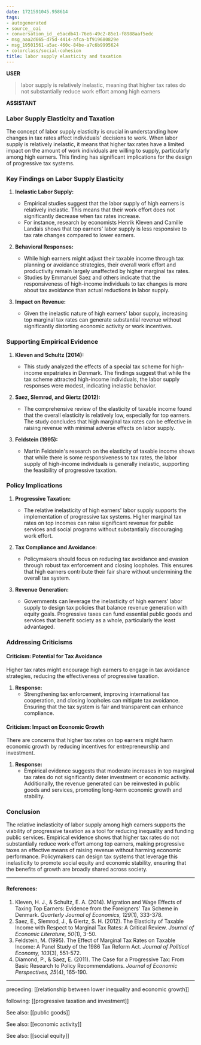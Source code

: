 ```yaml
---
date: 1721591045.958614
tags:
- autogenerated
- source__oai
- conversation_id__e5acdb41-76e6-49c2-85e1-f8988aaf5edc
- msg_aaa2d665-d75d-4414-afca-bf919680829e
- msg_19501561-a5ac-460c-84be-a7c6b9995624
- colorclass/social-cohesion
title: labor supply elasticity and taxation
---
```


**USER**

> labor supply is relatively inelastic, meaning that higher tax rates do not substantially reduce work effort among high earners


**ASSISTANT**

### Labor Supply Elasticity and Taxation

The concept of labor supply elasticity is crucial in understanding how changes in tax rates affect individuals' decisions to work. When labor supply is relatively inelastic, it means that higher tax rates have a limited impact on the amount of work individuals are willing to supply, particularly among high earners. This finding has significant implications for the design of progressive tax systems.

### Key Findings on Labor Supply Elasticity

1. **Inelastic Labor Supply:**
   - Empirical studies suggest that the labor supply of high earners is relatively inelastic. This means that their work effort does not significantly decrease when tax rates increase.
   - For instance, research by economists Henrik Kleven and Camille Landais shows that top earners' labor supply is less responsive to tax rate changes compared to lower earners.

2. **Behavioral Responses:**
   - While high earners might adjust their taxable income through tax planning or avoidance strategies, their overall work effort and productivity remain largely unaffected by higher marginal tax rates.
   - Studies by Emmanuel Saez and others indicate that the responsiveness of high-income individuals to tax changes is more about tax avoidance than actual reductions in labor supply.

3. **Impact on Revenue:**
   - Given the inelastic nature of high earners' labor supply, increasing top marginal tax rates can generate substantial revenue without significantly distorting economic activity or work incentives.

### Supporting Empirical Evidence

1. **Kleven and Schultz (2014):**
   - This study analyzed the effects of a special tax scheme for high-income expatriates in Denmark. The findings suggest that while the tax scheme attracted high-income individuals, the labor supply responses were modest, indicating inelastic behavior.

2. **Saez, Slemrod, and Giertz (2012):**
   - The comprehensive review of the elasticity of taxable income found that the overall elasticity is relatively low, especially for top earners. The study concludes that high marginal tax rates can be effective in raising revenue with minimal adverse effects on labor supply.

3. **Feldstein (1995):**
   - Martin Feldstein's research on the elasticity of taxable income shows that while there is some responsiveness to tax rates, the labor supply of high-income individuals is generally inelastic, supporting the feasibility of progressive taxation.

### Policy Implications

1. **Progressive Taxation:**
   - The relative inelasticity of high earners' labor supply supports the implementation of progressive tax systems. Higher marginal tax rates on top incomes can raise significant revenue for public services and social programs without substantially discouraging work effort.

2. **Tax Compliance and Avoidance:**
   - Policymakers should focus on reducing tax avoidance and evasion through robust tax enforcement and closing loopholes. This ensures that high earners contribute their fair share without undermining the overall tax system.

3. **Revenue Generation:**
   - Governments can leverage the inelasticity of high earners' labor supply to design tax policies that balance revenue generation with equity goals. Progressive taxes can fund essential public goods and services that benefit society as a whole, particularly the least advantaged.

### Addressing Criticisms

#### Criticism: Potential for Tax Avoidance

Higher tax rates might encourage high earners to engage in tax avoidance strategies, reducing the effectiveness of progressive taxation.

1. **Response:**
   - Strengthening tax enforcement, improving international tax cooperation, and closing loopholes can mitigate tax avoidance. Ensuring that the tax system is fair and transparent can enhance compliance.

#### Criticism: Impact on Economic Growth

There are concerns that higher tax rates on top earners might harm economic growth by reducing incentives for entrepreneurship and investment.

1. **Response:**
   - Empirical evidence suggests that moderate increases in top marginal tax rates do not significantly deter investment or economic activity. Additionally, the revenue generated can be reinvested in public goods and services, promoting long-term economic growth and stability.

### Conclusion

The relative inelasticity of labor supply among high earners supports the viability of progressive taxation as a tool for reducing inequality and funding public services. Empirical evidence shows that higher tax rates do not substantially reduce work effort among top earners, making progressive taxes an effective means of raising revenue without harming economic performance. Policymakers can design tax systems that leverage this inelasticity to promote social equity and economic stability, ensuring that the benefits of growth are broadly shared across society.

---

#### References:

1. Kleven, H. J., & Schultz, E. A. (2014). Migration and Wage Effects of Taxing Top Earners: Evidence from the Foreigners' Tax Scheme in Denmark. *Quarterly Journal of Economics, 129*(1), 333-378.
2. Saez, E., Slemrod, J., & Giertz, S. H. (2012). The Elasticity of Taxable Income with Respect to Marginal Tax Rates: A Critical Review. *Journal of Economic Literature, 50*(1), 3-50.
3. Feldstein, M. (1995). The Effect of Marginal Tax Rates on Taxable Income: A Panel Study of the 1986 Tax Reform Act. *Journal of Political Economy, 103*(3), 551-572.
4. Diamond, P., & Saez, E. (2011). The Case for a Progressive Tax: From Basic Research to Policy Recommendations. *Journal of Economic Perspectives, 25*(4), 165-190.


---

preceding: [[relationship between lower inequality and economic growth]]  


following: [[progressive taxation and investment]]

See also: [[public goods]]


See also: [[economic activity]]


See also: [[social equity]]